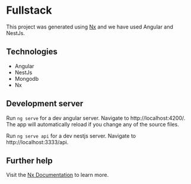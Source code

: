 # Fullstack

This project was generated using [Nx](https://nx.dev) and we have used Angular and NestJs. 


## Technologies
- Angular
- NestJs
- Mongodb
- Nx

## Development server

Run `ng serve` for a dev angular server. Navigate to http://localhost:4200/. The app will automatically reload if you change any of the source files.

Run `ng serve api` for a dev nestjs server. Navigate to http://localhost:3333/api.

## Further help

Visit the [Nx Documentation](https://nx.dev/angular) to learn more.
